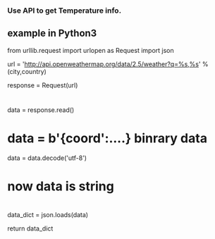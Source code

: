 ### Use API to get Temperature info.

## example in Python3

from urllib.request import urlopen as Request
import json

url = 'http://api.openweathermap.org/data/2.5/weather?q=%s,%s' % (city,country)

response = Request(url)

# 

data = response.read()

# data = b'{coord':....} binrary data


 
data = data.decode('utf-8')

# now data is string


# 
data_dict = json.loads(data)

return data_dict
